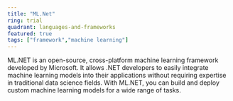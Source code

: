 ```yaml
---
title: "ML.Net"
ring: trial
quadrant: languages-and-frameworks 
featured: true
tags: ["framework","machine learning"]
--- 
```

ML.NET is an open-source, cross-platform machine learning framework developed by Microsoft. It allows .NET developers to easily integrate machine learning models into their applications without requiring expertise in traditional data science fields. With ML.NET, you can build and deploy custom machine learning models for a wide range of tasks.
